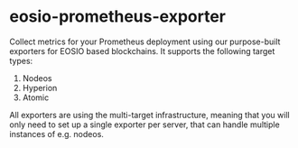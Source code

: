 # eosio-prometheus-exporter
Collect metrics for your Prometheus deployment using our purpose-built exporters for EOSIO based blockchains. It supports the following target types:
1. Nodeos
2. Hyperion
3. Atomic

All exporters are using the multi-target infrastructure, meaning that you will only need to set up a single exporter per server, that can handle multiple instances of e.g. nodeos.